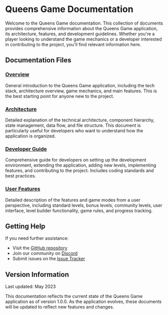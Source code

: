 # Queens Game Documentation

Welcome to the Queens Game documentation. This collection of documents provides comprehensive information about the Queens Game application, its architecture, features, and development guidelines. Whether you're a player looking to understand the game mechanics or a developer interested in contributing to the project, you'll find relevant information here.

## Documentation Files

### [Overview](Overview.md)
General introduction to the Queens Game application, including the tech stack, architecture overview, game mechanics, and main features. This is the best starting point for anyone new to the project.

### [Architecture](Architecture.md)
Detailed explanation of the technical architecture, component hierarchy, state management, data flow, and file structure. This document is particularly useful for developers who want to understand how the application is organized.

### [Developer Guide](DeveloperGuide.md)
Comprehensive guide for developers on setting up the development environment, extending the application, adding new levels, implementing features, and contributing to the project. Includes coding standards and best practices.

### [User Features](UserFeatures.md)
Detailed description of the features and game modes from a user perspective, including standard levels, bonus levels, community levels, user interface, level builder functionality, game rules, and progress tracking.

## Getting Help

If you need further assistance:

- Visit the [GitHub repository](https://github.com/yourusername/queens-game)
- Join our community on [Discord](https://discord.gg/queensgame)
- Submit issues on the [Issue Tracker](https://github.com/yourusername/queens-game/issues)

## Version Information

Last updated: May 2023

This documentation reflects the current state of the Queens Game application as of version 1.0.0. As the application evolves, these documents will be updated to reflect new features and changes.
